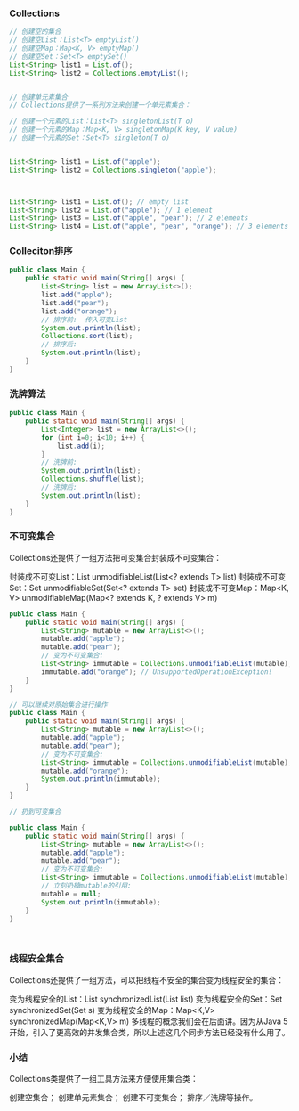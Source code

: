 
### Collections


```java
// 创建空的集合
// 创建空List：List<T> emptyList()
// 创建空Map：Map<K, V> emptyMap()
// 创建空Set：Set<T> emptySet()
List<String> list1 = List.of();
List<String> list2 = Collections.emptyList();


// 创建单元素集合
// Collections提供了一系列方法来创建一个单元素集合：

// 创建一个元素的List：List<T> singletonList(T o)
// 创建一个元素的Map：Map<K, V> singletonMap(K key, V value)
// 创建一个元素的Set：Set<T> singleton(T o)


List<String> list1 = List.of("apple");
List<String> list2 = Collections.singleton("apple");



List<String> list1 = List.of(); // empty list
List<String> list2 = List.of("apple"); // 1 element
List<String> list3 = List.of("apple", "pear"); // 2 elements
List<String> list4 = List.of("apple", "pear", "orange"); // 3 elements
```


### Colleciton排序
```java
public class Main {
    public static void main(String[] args) {
        List<String> list = new ArrayList<>();
        list.add("apple");
        list.add("pear");
        list.add("orange");
        // 排序前:  传入可变List
        System.out.println(list);
        Collections.sort(list);
        // 排序后:
        System.out.println(list);
    }
}
```


### 洗牌算法
```java
public class Main {
    public static void main(String[] args) {
        List<Integer> list = new ArrayList<>();
        for (int i=0; i<10; i++) {
            list.add(i);
        }
        // 洗牌前:
        System.out.println(list);
        Collections.shuffle(list);
        // 洗牌后:
        System.out.println(list);
    }
}
```
### 不可变集合
Collections还提供了一组方法把可变集合封装成不可变集合：

封装成不可变List：List<T> unmodifiableList(List<? extends T> list)
封装成不可变Set：Set<T> unmodifiableSet(Set<? extends T> set)
封装成不可变Map：Map<K, V> unmodifiableMap(Map<? extends K, ? extends V> m)
```java
public class Main {
    public static void main(String[] args) {
        List<String> mutable = new ArrayList<>();
        mutable.add("apple");
        mutable.add("pear");
        // 变为不可变集合:
        List<String> immutable = Collections.unmodifiableList(mutable);
        immutable.add("orange"); // UnsupportedOperationException!
    }
}

// 可以继续对原始集合进行操作
public class Main {
    public static void main(String[] args) {
        List<String> mutable = new ArrayList<>();
        mutable.add("apple");
        mutable.add("pear");
        // 变为不可变集合:
        List<String> immutable = Collections.unmodifiableList(mutable);
        mutable.add("orange");
        System.out.println(immutable);
    }
}

// 扔到可变集合 

public class Main {
    public static void main(String[] args) {
        List<String> mutable = new ArrayList<>();
        mutable.add("apple");
        mutable.add("pear");
        // 变为不可变集合:
        List<String> immutable = Collections.unmodifiableList(mutable);
        // 立刻扔掉mutable的引用:
        mutable = null;
        System.out.println(immutable);
    }
}




```

### 线程安全集合
Collections还提供了一组方法，可以把线程不安全的集合变为线程安全的集合：

变为线程安全的List：List<T> synchronizedList(List<T> list)
变为线程安全的Set：Set<T> synchronizedSet(Set<T> s)
变为线程安全的Map：Map<K,V> synchronizedMap(Map<K,V> m)
多线程的概念我们会在后面讲。因为从Java 5开始，引入了更高效的并发集合类，所以上述这几个同步方法已经没有什么用了。

### 小结
Collections类提供了一组工具方法来方便使用集合类：

创建空集合；
创建单元素集合；
创建不可变集合；
排序／洗牌等操作。